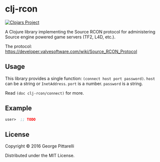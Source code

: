 # clj-rcon

[![Clojars Project](http://clojars.org/clj-rcon/latest-version.svg)](http://clojars.org/clj-rcon)

A Clojure library implementing the Source RCON protocol for
administering Source engine powered game servers (TF2, L4D, etc.).

The protocol: https://developer.valvesoftware.com/wiki/Source_RCON_Protocol

## Usage

This library provides a single function: `(connect host port
password)`. `host` can be a string or `InetAddress`. `port` is a
number. `password` is a string.

Read `(doc clj-rcon/connect)` for more.

## Example

```clojure
user>  ;; TODO
```

## License

Copyright © 2016 George Pittarelli

Distributed under the MIT License.
